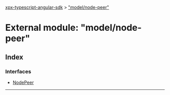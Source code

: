[xpx-typescript-angular-sdk](../README.md) > ["model/node-peer"](../modules/_model_node_peer_.md)

# External module: "model/node-peer"

## Index

### Interfaces

* [NodePeer](../interfaces/_model_node_peer_.nodepeer.md)

---

